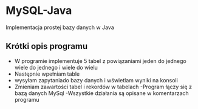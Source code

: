 # MySQL-Java
Implementacja prostej bazy danych w Java 
## Krótki opis programu
- W programie implementuje 5 tabel z powiązaniami jeden do jednego wiele do jednego i wiele do wielu
- Następnie wpełniam  table 
- wysyłam zapytaniado bazy danych i wświetlam wyniki na konsoli
- Zmieniam zawartości tabel i rekordów w tabelach
-Program łączy się z bazą danych MySql
-Wszystkie działania są opisane w komentarzach programu
